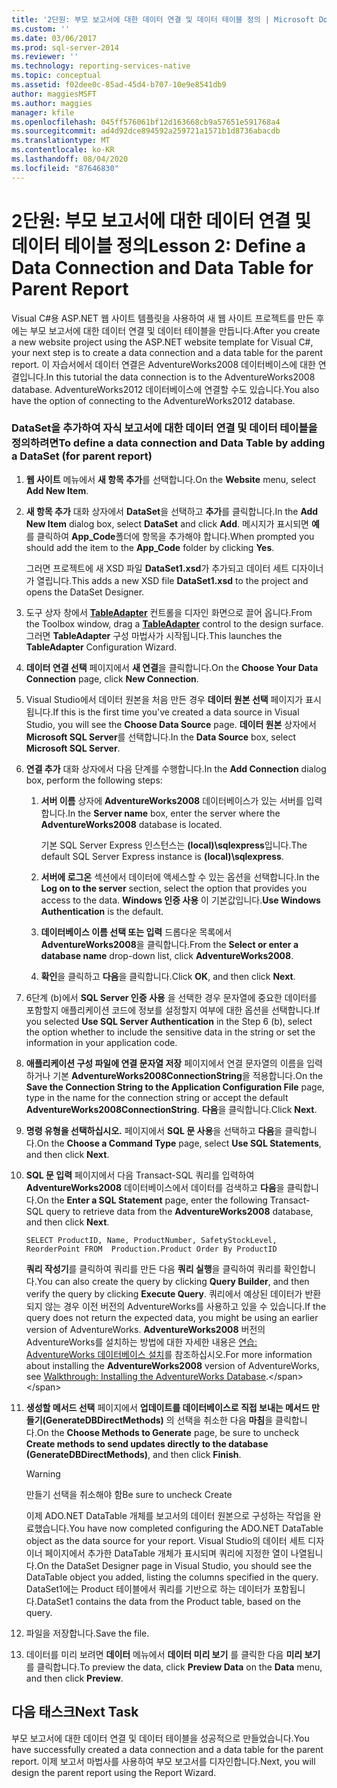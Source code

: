 ```yaml
---
title: '2단원: 부모 보고서에 대한 데이터 연결 및 데이터 테이블 정의 | Microsoft Docs'
ms.custom: ''
ms.date: 03/06/2017
ms.prod: sql-server-2014
ms.reviewer: ''
ms.technology: reporting-services-native
ms.topic: conceptual
ms.assetid: f02dee0c-85ad-45d4-b707-10e9e8541db9
author: maggiesMSFT
ms.author: maggies
manager: kfile
ms.openlocfilehash: 045ff576061bf12d163668cb9a57651e591768a4
ms.sourcegitcommit: ad4d92dce894592a259721a1571b1d8736abacdb
ms.translationtype: MT
ms.contentlocale: ko-KR
ms.lasthandoff: 08/04/2020
ms.locfileid: "87646830"
---
```

# <a name="lesson-2-define-a-data-connection-and-data-table-for-parent-report"></a><span data-ttu-id="6f542-102">2단원: 부모 보고서에 대한 데이터 연결 및 데이터 테이블 정의</span><span class="sxs-lookup"><span data-stu-id="6f542-102">Lesson 2: Define a Data Connection and Data Table for Parent Report</span></span>
  <span data-ttu-id="6f542-103">Visual C#용 ASP.NET 웹 사이트 템플릿을 사용하여 새 웹 사이트 프로젝트를 만든 후에는 부모 보고서에 대한 데이터 연결 및 데이터 테이블을 만듭니다.</span><span class="sxs-lookup"><span data-stu-id="6f542-103">After you create a new website project using the ASP.NET website template for Visual C#, your next step is to create a data connection and a data table for the parent report.</span></span> <span data-ttu-id="6f542-104">이 자습서에서 데이터 연결은 AdventureWorks2008 데이터베이스에 대한 연결입니다.</span><span class="sxs-lookup"><span data-stu-id="6f542-104">In this tutorial the data connection is to the AdventureWorks2008 database.</span></span> <span data-ttu-id="6f542-105">AdventureWorks2012 데이터베이스에 연결할 수도 있습니다.</span><span class="sxs-lookup"><span data-stu-id="6f542-105">You also have the option of connecting to the AdventureWorks2012 database.</span></span>  
  
### <a name="to-define-a-data-connection-and-data-table-by-adding-a-dataset-for-parent-report"></a><span data-ttu-id="6f542-106">DataSet을 추가하여 자식 보고서에 대한 데이터 연결 및 데이터 테이블을 정의하려면</span><span class="sxs-lookup"><span data-stu-id="6f542-106">To define a data connection and Data Table by adding a DataSet (for parent report)</span></span>  
  
1.  <span data-ttu-id="6f542-107">**웹 사이트** 메뉴에서 **새 항목 추가**를 선택합니다.</span><span class="sxs-lookup"><span data-stu-id="6f542-107">On the **Website** menu, select **Add New Item**.</span></span>  
  
2.  <span data-ttu-id="6f542-108">**새 항목 추가** 대화 상자에서 **DataSet**을 선택하고 **추가**를 클릭합니다.</span><span class="sxs-lookup"><span data-stu-id="6f542-108">In the **Add New Item** dialog box, select **DataSet** and click **Add**.</span></span> <span data-ttu-id="6f542-109">메시지가 표시되면 **예** 를 클릭하여 **App_Code**폴더에 항목을 추가해야 합니다.</span><span class="sxs-lookup"><span data-stu-id="6f542-109">When prompted you should add the item to the **App_Code** folder by clicking **Yes**.</span></span>  
  
     <span data-ttu-id="6f542-110">그러면 프로젝트에 새 XSD 파일 **DataSet1.xsd**가 추가되고 데이터 세트 디자이너가 열립니다.</span><span class="sxs-lookup"><span data-stu-id="6f542-110">This adds a new XSD file **DataSet1.xsd** to the project and opens the DataSet Designer.</span></span>  
  
3.  <span data-ttu-id="6f542-111">도구 상자 창에서 **[TableAdapter](https://msdn.microsoft.com/library/bz9tthwx\(v=vs.100\).aspx)** 컨트롤을 디자인 화면으로 끌어 옵니다.</span><span class="sxs-lookup"><span data-stu-id="6f542-111">From the Toolbox window, drag a **[TableAdapter](https://msdn.microsoft.com/library/bz9tthwx\(v=vs.100\).aspx)** control to the design surface.</span></span> <span data-ttu-id="6f542-112">그러면 **TableAdapter** 구성 마법사가 시작됩니다.</span><span class="sxs-lookup"><span data-stu-id="6f542-112">This launches the **TableAdapter** Configuration Wizard.</span></span>  
  
4.  <span data-ttu-id="6f542-113">**데이터 연결 선택** 페이지에서 **새 연결**을 클릭합니다.</span><span class="sxs-lookup"><span data-stu-id="6f542-113">On the **Choose Your Data Connection** page, click **New Connection**.</span></span>  
  
5.  <span data-ttu-id="6f542-114">Visual Studio에서 데이터 원본을 처음 만든 경우 **데이터 원본 선택** 페이지가 표시 됩니다.</span><span class="sxs-lookup"><span data-stu-id="6f542-114">If this is the first time you've created a data source in Visual Studio, you will see the **Choose Data Source** page.</span></span> <span data-ttu-id="6f542-115">**데이터 원본** 상자에서 **Microsoft SQL Server**를 선택합니다.</span><span class="sxs-lookup"><span data-stu-id="6f542-115">In the **Data Source** box, select **Microsoft SQL Server**.</span></span>  
  
6.  <span data-ttu-id="6f542-116">**연결 추가** 대화 상자에서 다음 단계를 수행합니다.</span><span class="sxs-lookup"><span data-stu-id="6f542-116">In the **Add Connection** dialog box, perform the following steps:</span></span>  
  
    1.  <span data-ttu-id="6f542-117">**서버 이름** 상자에 **AdventureWorks2008** 데이터베이스가 있는 서버를 입력합니다.</span><span class="sxs-lookup"><span data-stu-id="6f542-117">In the **Server name** box, enter the server where the **AdventureWorks2008** database is located.</span></span>  
  
         <span data-ttu-id="6f542-118">기본 SQL Server Express 인스턴스는 **(local)\sqlexpress**입니다.</span><span class="sxs-lookup"><span data-stu-id="6f542-118">The default SQL Server Express instance is **(local)\sqlexpress**.</span></span>  
  
    2.  <span data-ttu-id="6f542-119">**서버에 로그온** 섹션에서 데이터에 액세스할 수 있는 옵션을 선택합니다.</span><span class="sxs-lookup"><span data-stu-id="6f542-119">In the **Log on to the server** section, select the option that provides you access to the data.</span></span> <span data-ttu-id="6f542-120">**Windows 인증 사용** 이 기본값입니다.</span><span class="sxs-lookup"><span data-stu-id="6f542-120">**Use Windows Authentication** is the default.</span></span>  
  
    3.  <span data-ttu-id="6f542-121">**데이터베이스 이름 선택 또는 입력** 드롭다운 목록에서 **AdventureWorks2008**을 클릭합니다.</span><span class="sxs-lookup"><span data-stu-id="6f542-121">From the **Select or enter a database name** drop-down list, click **AdventureWorks2008**.</span></span>  
  
    4.  <span data-ttu-id="6f542-122">**확인**을 클릭하고 **다음**을 클릭합니다.</span><span class="sxs-lookup"><span data-stu-id="6f542-122">Click **OK**, and then click **Next**.</span></span>  
  
7.  <span data-ttu-id="6f542-123">6단계 (b)에서 **SQL Server 인증 사용** 을 선택한 경우 문자열에 중요한 데이터를 포함할지 애플리케이션 코드에 정보를 설정할지 여부에 대한 옵션을 선택합니다.</span><span class="sxs-lookup"><span data-stu-id="6f542-123">If you selected **Use SQL Server Authentication** in the Step 6 (b), select the option whether to include the sensitive data in the string or set the information in your application code.</span></span>  
  
8.  <span data-ttu-id="6f542-124">**애플리케이션 구성 파일에 연결 문자열 저장** 페이지에서 연결 문자열의 이름을 입력하거나 기본 **AdventureWorks2008ConnectionString**을 적용합니다.</span><span class="sxs-lookup"><span data-stu-id="6f542-124">On the **Save the Connection String to the Application Configuration File** page, type in the name for the connection string or accept the default **AdventureWorks2008ConnectionString**.</span></span> <span data-ttu-id="6f542-125">**다음**을 클릭합니다.</span><span class="sxs-lookup"><span data-stu-id="6f542-125">Click **Next**.</span></span>  
  
9. <span data-ttu-id="6f542-126">**명령 유형을 선택하십시오.** 페이지에서 **SQL 문 사용**을 선택하고 **다음**을 클릭합니다.</span><span class="sxs-lookup"><span data-stu-id="6f542-126">On the **Choose a Command Type** page, select **Use SQL Statements**, and then click **Next**.</span></span>  
  
10. <span data-ttu-id="6f542-127">**SQL 문 입력** 페이지에서 다음 Transact-SQL 쿼리를 입력하여 **AdventureWorks2008** 데이터베이스에서 데이터를 검색하고 **다음**을 클릭합니다.</span><span class="sxs-lookup"><span data-stu-id="6f542-127">On the **Enter a SQL Statement** page, enter the following Transact-SQL query to retrieve data from the **AdventureWorks2008** database, and then click **Next**.</span></span>  
  
    ```  
    SELECT ProductID, Name, ProductNumber, SafetyStockLevel, ReorderPoint FROM  Production.Product Order By ProductID  
    ```  
  
     <span data-ttu-id="6f542-128">**쿼리 작성기**를 클릭하여 쿼리를 만든 다음 **쿼리 실행**을 클릭하여 쿼리를 확인합니다.</span><span class="sxs-lookup"><span data-stu-id="6f542-128">You can also create the query by clicking **Query Builder**, and then verify the query by clicking **Execute Query**.</span></span> <span data-ttu-id="6f542-129">쿼리에서 예상된 데이터가 반환되지 않는 경우 이전 버전의 AdventureWorks를 사용하고 있을 수 있습니다.</span><span class="sxs-lookup"><span data-stu-id="6f542-129">If the query does not return the expected data, you might be using an earlier version of AdventureWorks.</span></span> <span data-ttu-id="6f542-130">**AdventureWorks2008** 버전의 AdventureWorks를 설치하는 방법에 대한 자세한 내용은 [연습: AdventureWorks 데이터베이스 설치](https://msdn.microsoft.com/library/aa992075\(v=vs.100\).aspx)를 참조하십시오.</span><span class="sxs-lookup"><span data-stu-id="6f542-130">For more information about installing the **AdventureWorks2008** version of AdventureWorks, see [Walkthrough: Installing the AdventureWorks Database](https://msdn.microsoft.com/library/aa992075\(v=vs.100\).aspx).</span></span>  
  
11. <span data-ttu-id="6f542-131">**생성할 메서드 선택** 페이지에서 **업데이트를 데이터베이스로 직접 보내는 메서드 만들기(GenerateDBDirectMethods)** 의 선택을 취소한 다음 **마침**을 클릭합니다.</span><span class="sxs-lookup"><span data-stu-id="6f542-131">On the **Choose Methods to Generate** page, be sure to uncheck **Create methods to send updates directly to the database (GenerateDBDirectMethods)**, and then click **Finish**.</span></span>  
  
    > [!WARNING]  
    >  <span data-ttu-id="6f542-132">만들기 선택을 취소해야 함</span><span class="sxs-lookup"><span data-stu-id="6f542-132">Be sure to uncheck Create</span></span>  
  
     <span data-ttu-id="6f542-133">이제 ADO.NET DataTable 개체를 보고서의 데이터 원본으로 구성하는 작업을 완료했습니다.</span><span class="sxs-lookup"><span data-stu-id="6f542-133">You have now completed configuring the ADO.NET DataTable object as the data source for your report.</span></span> <span data-ttu-id="6f542-134">Visual Studio의 데이터 세트 디자이너 페이지에서 추가한 DataTable 개체가 표시되며 쿼리에 지정한 열이 나열됩니다.</span><span class="sxs-lookup"><span data-stu-id="6f542-134">On the DataSet Designer page in Visual Studio, you should see the DataTable object you added, listing the columns specified in the query.</span></span> <span data-ttu-id="6f542-135">DataSet1에는 Product 테이블에서 쿼리를 기반으로 하는 데이터가 포함됩니다.</span><span class="sxs-lookup"><span data-stu-id="6f542-135">DataSet1 contains the data from the Product table, based on the query.</span></span>  
  
12. <span data-ttu-id="6f542-136">파일을 저장합니다.</span><span class="sxs-lookup"><span data-stu-id="6f542-136">Save the file.</span></span>  
  
13. <span data-ttu-id="6f542-137">데이터를 미리 보려면 **데이터** 메뉴에서 **데이터 미리 보기** 를 클릭한 다음 **미리 보기**를 클릭합니다.</span><span class="sxs-lookup"><span data-stu-id="6f542-137">To preview the data, click **Preview Data** on the **Data** menu, and then click **Preview**.</span></span>  
  
## <a name="next-task"></a><span data-ttu-id="6f542-138">다음 태스크</span><span class="sxs-lookup"><span data-stu-id="6f542-138">Next Task</span></span>  
 <span data-ttu-id="6f542-139">부모 보고서에 대한 데이터 연결 및 데이터 테이블을 성공적으로 만들었습니다.</span><span class="sxs-lookup"><span data-stu-id="6f542-139">You have successfully created a data connection and a data table for the parent report.</span></span> <span data-ttu-id="6f542-140">이제 보고서 마법사를 사용하여 부모 보고서를 디자인합니다.</span><span class="sxs-lookup"><span data-stu-id="6f542-140">Next, you will design the parent report using the Report Wizard.</span></span>  
  
  

